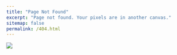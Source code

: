 ```yaml
---
title: "Page Not Found"
excerpt: "Page not found. Your pixels are in another canvas."
sitemap: false
permalink: /404.html
---
```


![](https://computerblog.org/posts/error-notfound.png)